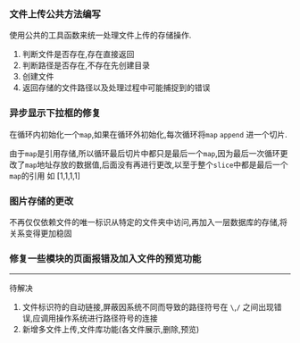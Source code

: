 ### 文件上传公共方法编写

使用公共的工具函数来统一处理文件上传的存储操作.

1. 判断文件是否存在,存在直接返回
2. 判断路径是否存在,不存在先创建目录
3. 创建文件
4. 返回存储的文件路径以及处理过程中可能捕捉到的错误

### 异步显示下拉框的修复

在循环内初始化一个`map`,如果在循环外初始化,每次循环将`map` `append` 进一个切片.

由于`map`是引用存储,所以循环最后切片中都只是最后一个`map`,因为最后一次循环更改了`map`地址存放的数据值,后面没有再进行更改,以至于整个`slice`中都是最后一个`map`的引用 如 [1,1,1,1]

### 图片存储的更改

不再仅仅依赖文件的唯一标识从特定的文件夹中访问,再加入一层数据库的存储,将关系变得更加稳固

### 修复一些模块的页面报错及加入文件的预览功能

----

待解决

1. 文件标识符的自动链接,屏蔽因系统不同而导致的路径符号在 `\`,`/` 之间出现错误,应调用操作系统进行路径符号的连接
2. 新增多文件上传,文件库功能(各文件展示,删除,预览)

